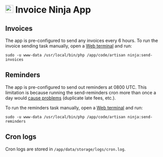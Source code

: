 # <img src="/documentation/img/invoiceninja-logo.png" width="25px"> Invoice Ninja App

## Invoices

The app is pre-configured to send any invoices every 6 hours. To run the invoice
sending task manually, open a [Web terminal](apps/#web-terminal) and run:

```
sudo -u www-data /usr/local/bin/php /app/code/artisan ninja:send-invoices
```

## Reminders

The app is pre-configured to send out reminders at 0800 UTC. This limitation
is because running the send-reminders cron more than once a day would
[cause problems](https://github.com/invoiceninja/invoiceninja/issues/1921#issuecomment-368806883)
(duplicate late fees, etc.).

To run the reminders task manually, open a [Web terminal](apps/#web-terminal) and run:

```
sudo -u www-data /usr/local/bin/php /app/code/artisan ninja:send-reminders
```

## Cron logs

Cron logs are stored in `/app/data/storage/logs/cron.log`.


